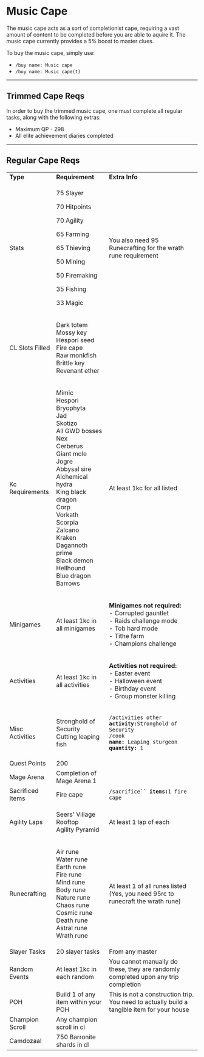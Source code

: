# Music Cape

The music cape acts as a sort of completionist cape, requiring a vast amount of content to be completed before you are able to aquire it. The music cape currently provides a 5% boost to master clues.

To buy the music cape, simply use:

* `/buy name: Music cape`
* `/buy name: Music cape(t)`

***

## Trimmed Cape Reqs

In order to buy the trimmed music cape, one must complete all regular tasks, along with the following extras:

* Maximum QP - 298
* All elite achievement diaries completed

***

## Regular Cape Reqs

|                  |                                                                                                                                                                                                                                                                                                         |                                                                                                                                                                                                                                                                 |
| ---------------- | ------------------------------------------------------------------------------------------------------------------------------------------------------------------------------------------------------------------------------------------------------------------------------------------------------- | --------------------------------------------------------------------------------------------------------------------------------------------------------------------------------------------------------------------------------------------------------------- |
| **Type**         | **Requirement**                                                                                                                                                                                                                                                                                         | **Extra Info**                                                                                                                                                                                                                                                  |
| Stats            | <p>75 Slayer</p><p>70 Hitpoints</p><p>70 Agility</p><p>65 Farming</p><p>65 Thieving</p><p>50 Mining</p><p>50 Firemaking</p><p>35 Fishing</p><p>33 Magic</p>                                                                                                                                             | You also need 95 Runecrafting for the wrath rune requirement                                                                                                                                                                                                    |
| CL Slots Filled  | <p>Dark totem<br>Mossy key<br>Hespori seed<br>Fire cape<br>Raw monkfish<br>Brittle key<br>Revenant ether</p>                                                                                                                                                                                            |                                                                                                                                                                                                                                                                 |
| Kc Requirements  | <p>Mimic<br>Hespori<br>Bryophyta<br>Jad<br>Skotizo<br>All GWD bosses<br>Nex<br>Cerberus<br>Giant mole<br>Jogre<br>Abbysal sire<br>Alchemical hydra<br>King black dragon<br>Corp<br>Vorkath<br>Scorpia<br>Zalcano<br>Kraken<br>Dagannoth prime<br>Black demon<br>Hellhound<br>Blue dragon<br>Barrows</p> | At least 1kc for all listed                                                                                                                                                                                                                                     |
| Minigames        | At least 1kc in all minigames                                                                                                                                                                                                                                                                           | <p><strong>Minigames not required:</strong><br>- Corrupted gauntlet <br>- Raids challenge mode<br>- Tob hard mode<br>- Tithe farm<br>- Champions challenge</p>                                                                                                  |
| Activities       | At least 1kc in all activities                                                                                                                                                                                                                                                                          | <p><strong>Activities not required:</strong><br>- Easter event<br>- Halloween event<br>- Birthday event<br>- Group monster killing</p>                                                                                                                          |
| Misc Activities  | <p>Stronghold of Security<br>Cutting leaping fish</p>                                                                                                                                                                                                                                                   | <p><code>/activities other </code><strong><code>activity:</code></strong><code>Stronghold of Security</code><br><code>/cook </code><strong><code>name:</code></strong><code> Leaping sturgeon </code><strong><code>quantity:</code></strong><code> 1</code></p> |
| Quest Points     | 200                                                                                                                                                                                                                                                                                                     |                                                                                                                                                                                                                                                                 |
| Mage Arena       | Completion of Mage Arena 1                                                                                                                                                                                                                                                                              |                                                                                                                                                                                                                                                                 |
| Sacrificed Items | Fire cape                                                                                                                                                                                                                                                                                               | `/sacrifice`` `**`items:`**`1 fire cape`                                                                                                                                                                                                                        |
| Agility Laps     | <p>Seers' Village Rooftop<br>Agility Pyramid</p>                                                                                                                                                                                                                                                        | At least 1 lap of each                                                                                                                                                                                                                                          |
| Runecrafting     | <p>Air rune<br>Water rune<br>Earth rune<br>Fire rune<br>Mind rune<br>Body rune<br>Nature rune<br>Chaos rune<br>Cosmic rune<br>Death rune<br>Astral rune<br>Wrath rune</p>                                                                                                                               | <p>At least 1 of all runes listed<br>(Yes, you need 95rc to runecraft the wrath rune)</p>                                                                                                                                                                       |
| Slayer Tasks     | 20 slayer tasks                                                                                                                                                                                                                                                                                         | From any master                                                                                                                                                                                                                                                 |
| Random Events    | At least 1kc in each random                                                                                                                                                                                                                                                                             | You cannot manually do these, they are randomly completed upon any trip completion                                                                                                                                                                              |
| POH              | Build 1 of any item within your POH                                                                                                                                                                                                                                                                     | This is not a construction trip. You need to actually build a tangible item for your house                                                                                                                                                                      |
| Champion Scroll  | Any champion scroll in cl                                                                                                                                                                                                                                                                               |                                                                                                                                                                                                                                                                 |
| Camdozaal        | 750 Barronite shards in cl                                                                                                                                                                                                                                                                              |                                                                                                                                                                                                                                                                 |
